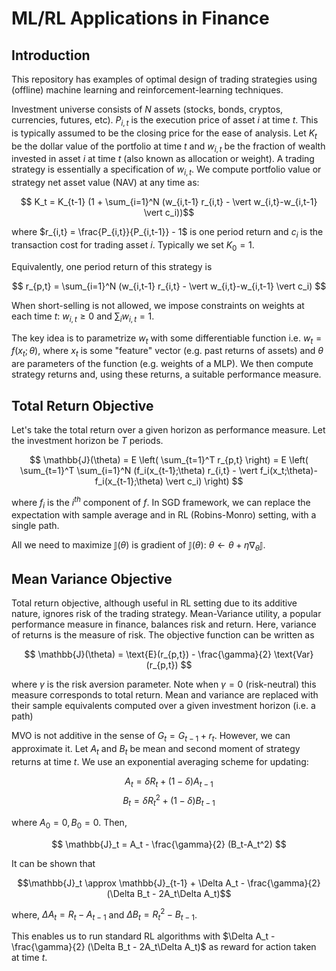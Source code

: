# ML/RL Applications in Finance

## Introduction
This repository has examples of optimal design of trading strategies using (offline) machine learning and reinforcement-learning techniques.

Investment universe consists of $N$ assets (stocks, bonds, cryptos, currencies, futures, etc). $P_{i,t}$ is the execution price of asset $i$ at time $t$. This is typically assumed to be the closing price for the ease of analysis. Let $K_t$ be the dollar value of the portfolio at time $t$ and $w_{i,t}$ be the fraction of wealth invested in asset $i$ at time $t$ (also known as allocation or weight). A trading strategy is essentially a specification of $w_{i,t}$. We compute portfolio value or strategy net asset value (NAV) at any time as:

$$ K_t = K_{t-1} (1 + \sum_{i=1}^N (w_{i,t-1} r_{i,t} - \vert w_{i,t}-w_{i,t-1} \vert c_i))$$

where $r_{i,t} = \frac{P_{i,t}}{P_{i,t-1}} - 1$ is one period return and $c_i$ is the transaction cost for trading asset $i$. Typically we set $K_0=1$.

Equivalently, one period return of this strategy is

$$ r_{p,t} = \sum_{i=1}^N (w_{i,t-1} r_{i,t} - \vert w_{i,t}-w_{i,t-1} \vert c_i) $$

When short-selling is not allowed, we impose constraints on weights at each time $t$: $w_{i,t}\geq 0$ and $\sum_i w_{i,t} = 1$.

The key idea is to parametrize $w_t$ with some differentiable function i.e. $w_t = f(x_t; \theta)$, where $x_t$ is some "feature" vector (e.g. past returns of assets) and $\theta$ are parameters of the function (e.g. weights of a MLP). We then compute strategy returns and, using these returns, a suitable performance measure.

## Total Return Objective
Let's take the total return over a given horizon as performance measure. Let the investment horizon be $T$ periods.

$$ \mathbb{J}(\theta) = E \left( \sum_{t=1}^T r_{p,t} \right) = E \left( \sum_{t=1}^T \sum_{i=1}^N (f_i(x_{t-1};\theta) r_{i,t} - \vert f_i(x_t;\theta)-f_i(x_{t-1};\theta) \vert c_i) \right) $$

where $f_i$ is the $i^{th}$ component of $f$. In SGD framework, we can replace the expectation with sample average and in RL (Robins-Monro) setting, with a single path.

All we need to maximize $\mathbb{J}(\theta)$ is gradient of $\mathbb{J}(\theta)$: $\theta \leftarrow \theta + \eta \nabla_\theta\mathbb{J}$.


## Mean Variance Objective
Total return objective, although useful in RL setting due to its additive nature, ignores risk of the trading strategy. Mean-Variance utility, a popular performance measure in finance, balances risk and return. Here, variance of returns is the measure of risk. The objective function can be written as

$$ \mathbb{J}(\theta) = \text{E}(r_{p,t}) - \frac{\gamma}{2} \text{Var}(r_{p,t}) $$

where $\gamma$ is the risk aversion parameter. Note when $\gamma=0$ (risk-neutral) this measure corresponds to total return. Mean and variance are replaced with their sample equivalents computed over a given investment horizon (i.e. a path)

MVO is not additive in the sense of $G_t = G_{t-1} + r_t$. However, we can approximate it. Let $A_t$ and $B_t$ be mean and second moment of strategy returns at time $t$. We use an exponential averaging scheme for updating:

$$A_t = \delta R_t + (1-\delta) A_{t-1}$$
$$B_t = \delta R_t^2 + (1-\delta) B_{t-1}$$

where $A_0 = 0, B_0=0$. Then,

$$ \mathbb{J}_t = A_t - \frac{\gamma}{2} (B_t-A_t^2) $$

It can be shown that

$$\mathbb{J}_t \approx \mathbb{J}_{t-1} + \Delta A_t - \frac{\gamma}{2} (\Delta B_t - 2A_t\Delta A_t)$$

where, $\Delta A_t = R_t - A_{t-1}$ and $\Delta B_t = R_t^2 - B_{t-1}$.

This enables us to run standard RL algorithms with $\Delta A_t - \frac{\gamma}{2} (\Delta B_t - 2A_t\Delta A_t)$ as reward for action taken at time $t$.
